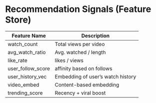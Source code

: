 # Recommendation Signals (Feature Store)

| Feature Name      | Description                         |
|-------------------|-------------------------------------|
| watch_count       | Total views per video               |
| avg_watch_ratio   | Avg. watched / length               |
| like_rate         | likes / views                       |
| user_follow_score | affinity based on follows           |
| user_history_vec  | Embedding of user’s watch history   |
| video_embed       | Content-based embedding             |
| trending_score    | Recency + viral boost               |
